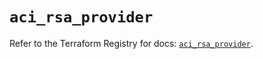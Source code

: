 # `aci_rsa_provider`

Refer to the Terraform Registry for docs: [`aci_rsa_provider`](https://registry.terraform.io/providers/ciscodevnet/aci/2.17.0/docs/resources/rsa_provider).
